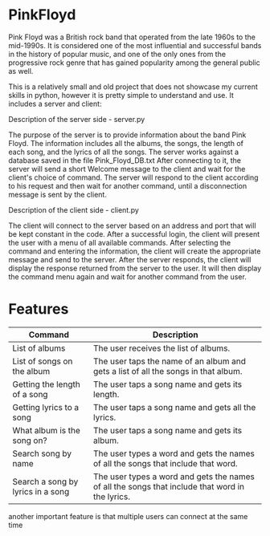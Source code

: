 # PinkFloyd
Pink Floyd was a British rock band that operated from the late 1960s to the mid-1990s. It is considered one of the most influential and successful bands in the history of popular music, and one of the only ones from the progressive rock genre that has gained popularity among the general public as well.

This is a relatively small and old project that does not showcase my current skills in python, however it is pretty simple to understand and use.
It includes a server and client:

Description of the server side - server.py

The purpose of the server is to provide information about the band Pink Floyd. The information includes all the albums, the songs, the length of each song, and the lyrics of all the songs.
The server works against a database saved in the file Pink_Floyd_DB.txt
After connecting to it, the server will send a short Welcome message to the client and wait for the client's choice of command.
The server will respond to the client according to his request and then wait for another command, until a disconnection message is sent by the client.

Description of the client side - client.py

The client will connect to the server based on an address and port that will be kept constant in the code.
After a successful login, the client will present the user with a menu of all available commands.
After selecting the command and entering the information, the client will create the appropriate message and send to the server.
After the server responds, the client will display the response returned from the server to the user.
It will then display the command menu again and wait for another command from the user.


# Features
| Command                    | Description                                                                                   |
| -------------------------- | --------------------------------------------------------------------------------------------- |
| List of albums             | The user receives the list of albums.                                                        |
| List of songs on the album | The user taps the name of an album and gets a list of all the songs in that album.             |
| Getting the length of a song | The user taps a song name and gets its length.                                              |
| Getting lyrics to a song   | The user taps a song name and gets all the lyrics.                                             |
| What album is the song on? | The user taps a song name and gets its album.                                                  |
| Search song by name        | The user types a word and gets the names of all the songs that include that word.               |
| Search a song by lyrics in a song | The user types a word and gets the names of all the songs that include that word in the lyrics. |

another important feature is that multiple users can connect at the same time
